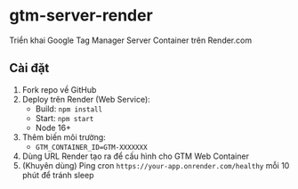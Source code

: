 # gtm-server-render

Triển khai Google Tag Manager Server Container trên Render.com

## Cài đặt

1. Fork repo về GitHub
2. Deploy trên Render (Web Service):
   - Build: `npm install`
   - Start: `npm start`
   - Node 16+
3. Thêm biến môi trường:
   - `GTM_CONTAINER_ID=GTM-XXXXXXX`
4. Dùng URL Render tạo ra để cấu hình cho GTM Web Container
5. (Khuyên dùng) Ping cron `https://your-app.onrender.com/healthy` mỗi 10 phút để tránh sleep
